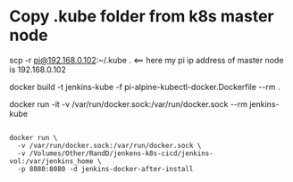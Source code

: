# Copy .kube folder from k8s master node

scp -r pi@192.168.0.102:~/.kube . <== here my pi ip address of master node is 192.168.0.102

docker build -t jenkins-kube -f pi-alpine-kubectl-docker.Dockerfile --rm .

docker run -it -v /var/run/docker.sock:/var/run/docker.sock --rm jenkins-kube

<pre><code>
docker run \
  -v /var/run/docker.sock:/var/run/docker.sock \
  -v /Volumes/Other/RandD/jenkens-k8s-cicd/jenkins-vol:/var/jenkins_home \
  -p 8080:8080 -d jenkins-docker-after-install
</code></pre>

